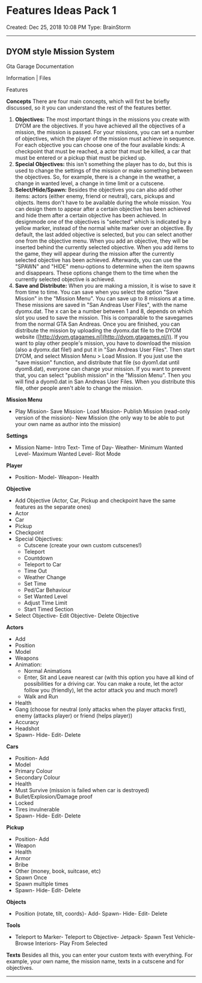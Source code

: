 # Features Ideas Pack 1

Created: Dec 25, 2018 10:08 PM
Type: BrainStorm

---

## DYOM style Mission System

Gta Garage Documentation

Information | Files

Features

**Concepts**
There are four main concepts, which will first be briefly discussed, so it you can understand the rest of the features better.

1. **Objectives:** The most important things in the missions you create with DYOM are the objectives. If you have achieved all the objectives of a mission, the mission is passed. For your missions, you can set a number of objectives, which the player of the mission must achieve in sequence. For each objective you can choose one of the four available kinds: A checkpoint that must be reached, a actor that must be killed, a car that must be entered or a pickup thiat must be picked up.
2. **Special Objectives:** this isn't something the player has to do, but this is used to change the settings of the mission or make something between the objectives. So, for example, there is a change in the weather, a change in wanted level, a change in time limit or a cutscene.
3. **Select/Hide/Spawn:** Besides the objectives you can also add other items: actors (either enemy, friend or neutral), cars, pickups and objects. Items don't have to be available during the whole mission. You can design them to appear after a certain objective has been achieved and hide them after a certain objective has been achieved.
In designmode one of the objectives is "selected" which is indicated by a yellow marker, instead of the normal white marker over an objective. By default, the last added objective is selected, but you can select another one from the objective menu.
When you add an objective, they will be inserted behind the currently selected objective. When you add items to the game, they will appear during the mission after the currently selected objective has been achieved. Afterwards, you can use the "SPAWN" and "HIDE" menu-options to determine when the item spawns and disappears. These options change them to the time when the currently selected objective is achieved.
4. **Save and Distribute:** When you are making a mission, it is wise to save it from time to time. You can save when you select the option "Save Mission" in the "Mission Menu". You can save up to 8 missions at a time. These missions are saved in "San Andreas User Files", with the name dyomx.dat. The x can be a number between 1 and 8, depends on which slot you used to save the mission. This is comparable to the savegames from the normal GTA San Andreas.
Once you are finished, you can distribute the mission by uploading the dyomx.dat file to the DYOM website ([http://dyom.gtagames.nl](http://dyom.gtagames.nl/)).
If you want to play other people's mission, you have to download the mission (also a dyomx.dat file!) and put it in "San Andreas User Files". Then start DYOM, and select Mission Menu > Load Mission.
If you just use the "save mission" function, and distribute that file (so dyom1.dat until dyom8.dat), everyone can change your mission. If you want to prevent that, you can select "publish mission" in the "Mission Menu". Then you will find a dyom0.dat in San Andreas User Files. When you distribute this file, other people aren't able to change the mission.

**Mission Menu**

- Play Mission- Save Mission- Load Mission- Publish Mission (read-only version of the mission)- New Mission (the only way to be able to put your own name as author into the mission)

**Settings**

- Mission Name- Intro Text- Time of Day- Weather- Minimum Wanted Level- Maximum Wanted Level- Riot Mode

**Player**

- Position- Model- Weapon- Health

**Objective**

- Add Objective (Actor, Car, Pickup and checkpoint have the same features as the separate ones)
- Actor
- Car
- Pickup
- Checkpoint
- Special Objectives:
    - Cutscene (create your own custom cutscenes!)
    - Teleport
    - Countdown
    - Teleport to Car
    - Time Out
    - Weather Change
    - Set Time
    - Ped/Car Behaviour
    - Set Wanted Level
    - Adjust Time Limit
    - Start Timed Section
- Select Objective- Edit Objective- Delete Objective

**Actors**

- Add
- Position
- Model
- Weapons
- Animation:
    - Normal Animations
    - Enter, Sit and Leave nearest car (with this option you have all kind of possibilities for a driving car. You can make a route, let the actor follow you (friendly), let the actor attack you and much more!)
    - Walk and Run
- Health
- Gang (choose for neutral (only attacks when the player attacks first), enemy (attacks player) or friend (helps player))
- Accuracy
- Headshot
- Spawn- Hide- Edit- Delete

**Cars**

- Position- Add
- Model
- Primary Colour
- Secondary Colour
- Health
- Must Survive (mission is failed when car is destroyed)
- Bullet/Explosion/Damage proof
- Locked
- Tires invulnerable
- Spawn- Hide- Edit- Delete

**Pickup**

- Position- Add
- Weapon
- Health
- Armor
- Bribe
- Other (money, book, suitcase, etc)
- Spawn Once
- Spawn multiple times
- Spawn- Hide- Edit- Delete

**Objects**

- Position (rotate, tilt, coords)- Add- Spawn- Hide- Edit- Delete

**Tools**

- Teleport to Marker- Teleport to Objective- Jetpack- Spawn Test Vehicle- Browse Interiors- Play From Selected

**Texts**
Besides all this, you can enter your custom texts with everything. For example, your own name, the mission name, texts in a cutscene and for objectives.

---